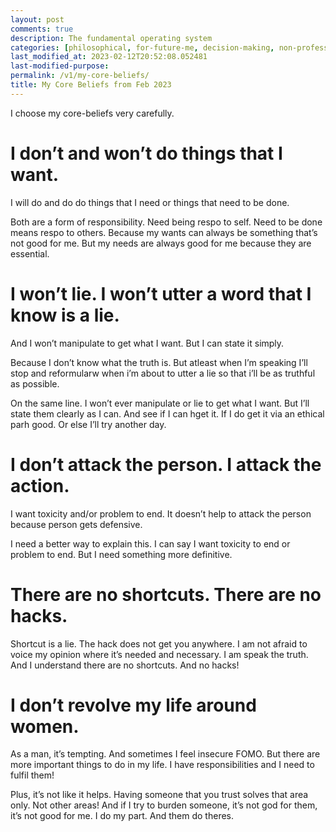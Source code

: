 ```yaml
---
layout: post
comments: true
description: The fundamental operating system
categories: [philosophical, for-future-me, decision-making, non-professional, matured]
last_modified_at: 2023-02-12T20:52:08.052481
last-modified-purpose: 
permalink: /v1/my-core-beliefs/
title: My Core Beliefs from Feb 2023
---
```


I choose my core-beliefs very carefully.

# I don’t and won’t do things that I want. 

I will do and do do things that I need or things that need to be done.

Both are a form of responsibility. Need being respo to self. Need to be done means respo to others. Because my wants can always be something that’s not good for me. But my needs are always good for me because they are essential.

#  I won’t lie. I won’t utter a word that I know is a lie. 

And I won’t manipulate to get what I want. But I can state it simply.

Because I don’t know what the truth is. But atleast when I’m speaking I’ll stop and reformularw when i’m about to utter a lie so that i’ll be as truthful as possible.

On the same line. I won’t ever manipulate or lie to get what I want. But I’ll state them clearly as I can. And see if I can hget it. If I do get it via an ethical parh good. Or else I’ll try another day.

# I don’t attack the person. I attack the action.

I want toxicity and/or problem to end. It doesn’t help to attack the person because person gets defensive.

I need a better way to explain this. I can say I want toxicity to end or problem to end. But I need something more definitive.

# There are no shortcuts. There are no hacks.

Shortcut is a lie. The hack does not get you anywhere.
I am not afraid to voice my opinion where it’s needed and necessary.
I am speak the truth. And I understand there are no shortcuts. And no hacks!

# I don’t revolve my life around women. 
As a man, it’s tempting. And sometimes I feel insecure FOMO. But there are more important things to do in my life. I have responsibilities and I need to fulfil them!

Plus, it’s not like it helps. Having someone that you trust solves that area only. Not other areas! And if I try to burden someone, it’s not god for them, it’s not good for me. I do my part. And them do theres.

